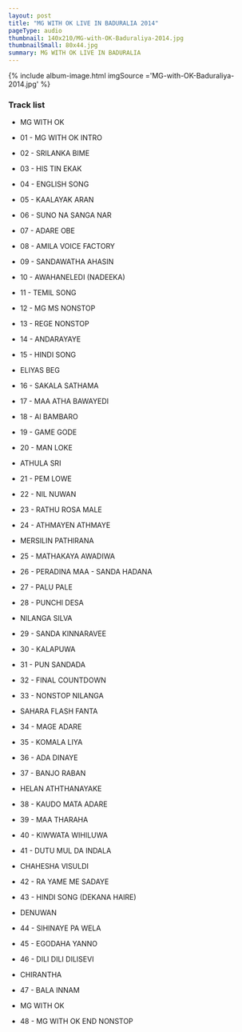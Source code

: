 ```yaml
---
layout: post
title: "MG WITH OK LIVE IN BADURALIA 2014"
pageType: audio
thumbnail: 140x210/MG-with-OK-Baduraliya-2014.jpg
thumbnailSmall: 80x44.jpg
summary: MG WITH OK LIVE IN BADURALIA
---
```


<div class="ab-player" data-boourl="https://audioboom.com/publishing/playlist/v3?autoplay=false&boo_content_type=playlist&data_for_content_type=1273588&image_option=small&link_color=%2358d1eb&player_theme=light&show_title=true&src=https%3A%2F%2Fapi.audioboom.com%2Fplaylists%2F1273588-mg-with-ok-live-in-baduraliya-1st-show" data-boowidth="100%" data-maxheight="285" data-iframestyle="background-color:transparent; display:block; min-width:300px; max-width:700px;" style="background-color:transparent;"></div><script type="text/javascript">(function() { var po = document.createElement("script"); po.type = "text/javascript"; po.async = true; po.src = "https://d15mj6e6qmt1na.cloudfront.net/cdn/embed.js"; var s = document.getElementsByTagName("script")[0]; s.parentNode.insertBefore(po, s); })();</script>

{% include album-image.html imgSource ='MG-with-OK-Baduraliya-2014.jpg' %}

### Track list 

-  MG WITH OK 

-  01 - MG WITH OK INTRO  
-  02 - SRILANKA BIME 
-  03 - HIS TIN EKAK  
-  04 - ENGLISH SONG 
-  05 - KAALAYAK ARAN 
-  06 - SUNO NA SANGA NAR    
-  07 - ADARE OBE   
-  08 - AMILA VOICE FACTORY    
-  09 - SANDAWATHA AHASIN    
-  10 - AWAHANELEDI (NADEEKA)
-  11 - TEMIL SONG 
-  12 - MG MS NONSTOP
-  13 - REGE NONSTOP
-  14 - ANDARAYAYE  
-  15 - HINDI SONG 

-  ELIYAS BEG  

-  16 - SAKALA SATHAMA 
-  17 - MAA ATHA BAWAYEDI 
-  18 - Al BAMBARO  
-  19 - GAME GODE 
-  20 - MAN LOKE

-  ATHULA SRI

-  21 - PEM LOWE  
-  22 - NIL NUWAN 
-  23 - RATHU ROSA MALE  
-  24 - ATHMAYEN ATHMAYE 

-  MERSILIN PATHIRANA

-  25 - MATHAKAYA AWADIWA 
-  26 - PERADINA MAA - SANDA HADANA 
-  27 - PALU PALE 
-  28 - PUNCHI DESA 

-  NILANGA SILVA

-  29 - SANDA KINNARAVEE  
-  30 - KALAPUWA 
-  31 - PUN SANDADA  
-  32 - FINAL COUNTDOWN  
-  33 - NONSTOP NILANGA

-  SAHARA FLASH FANTA


-  34 - MAGE ADARE 
-  35 - KOMALA LIYA 
-  36 - ADA DINAYE  
-  37 - BANJO RABAN 

-  HELAN ATHTHANAYAKE

-  38 - KAUDO MATA ADARE
-  39 - MAA THARAHA 
-  40 - KIWWATA WIHILUWA  
-  41 - DUTU MUL DA INDALA 

-  CHAHESHA VISULDI

-  42 - RA YAME ME SADAYE 
-  43 - HINDI SONG (DEKANA HAIRE) 

-  DENUWAN

-  44 - SIHINAYE PA WELA 
-  45 - EGODAHA YANNO  
-  46 - DILI DILI DILISEVI 

-  CHIRANTHA

-  47 - BALA INNAM

-  MG WITH OK

-  48 - MG WITH OK END NONSTOP 
